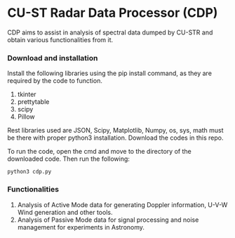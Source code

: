 # CU-ST Radar Data Processor (CDP)

CDP aims to assist in analysis of spectral data dumped by CU-STR and obtain various functionalities from it. 

### Download and installation
Install the following libraries using the pip install command, as they are required by the code to function. 

1. tkinter
2. prettytable
3. scipy
4. Pillow

Rest libraries used are JSON, Scipy, Matplotlib, Numpy, os, sys, math must be there with proper python3 installation. Download the codes in this repo.

To run the code, open the cmd and move to the directory of the downloaded code. Then run the following:



```
python3 cdp.py
```


### Functionalities

1. Analysis of Active Mode data for generating Doppler information, U-V-W Wind generation and other tools.
2. Analysis of Passive Mode data for signal processing and noise management for experiments in Astronomy.
